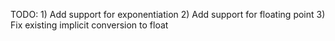 TODO:
	1) Add support for exponentiation
	2) Add support for floating point
	3) Fix existing implicit conversion to float 